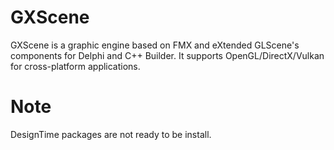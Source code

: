 # GXScene
GXScene is a graphic engine based on FMX and eXtended GLScene's components for Delphi and C++ Builder.
It supports OpenGL/DirectX/Vulkan for cross-platform applications.
# Note
DesignTime packages are not ready to be install.
